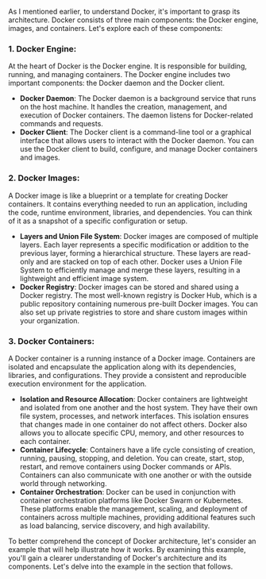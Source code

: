 [//]: # (Docker Architecture)

As I mentioned earlier, to understand Docker, it's important to grasp its architecture. Docker consists of three main components: the Docker engine, images, and containers. Let's explore each of these components:

### 1.	Docker Engine: 
At the heart of Docker is the Docker engine. It is responsible for building, running, and managing containers. The Docker engine includes two important components: the Docker daemon and the Docker client.
<ul>
<li><b>Docker Daemon</b>: The Docker daemon is a background service that runs on the host machine. It handles the creation, management, and execution of Docker containers. The daemon listens for Docker-related commands and requests.</li>

<li><b>Docker Client</b>: The Docker client is a command-line tool or a graphical interface that allows users to interact with the Docker daemon. You can use the Docker client to build, configure, and manage Docker containers and images.</li>
</ul>

### 2.	Docker Images: 
A Docker image is like a blueprint or a template for creating Docker containers. It contains everything needed to run an application, including the code, runtime environment, libraries, and dependencies. You can think of it as a snapshot of a specific configuration or setup.

<ul>
<li><b>Layers and Union File System</b>: Docker images are composed of multiple layers. Each layer represents a specific modification or addition to the previous layer, forming a hierarchical structure. These layers are read-only and are stacked on top of each other. Docker uses a Union File System to efficiently manage and merge these layers, resulting in a lightweight and efficient image system.</li>

<li><b>Docker Registry</b>: Docker images can be stored and shared using a Docker registry. The most well-known registry is Docker Hub, which is a public repository containing numerous pre-built Docker images. You can also set up private registries to store and share custom images within your organization.</li>
</ul>

### 3.	Docker Containers: 
A Docker container is a running instance of a Docker image. Containers are isolated and encapsulate the application along with its dependencies, libraries, and configurations. They provide a consistent and reproducible execution environment for the application.

<ul>
<li><b>Isolation and Resource Allocation</b>: Docker containers are lightweight and isolated from one another and the host system. They have their own file system, processes, and network interfaces. This isolation ensures that changes made in one container do not affect others. Docker also allows you to allocate specific CPU, memory, and other resources to each container.</li>

<li><b>Container Lifecycle</b>: Containers have a life cycle consisting of creation, running, pausing, stopping, and deletion. You can create, start, stop, restart, and remove containers using Docker commands or APIs. Containers can also communicate with one another or with the outside world through networking.</li>

<li><b>Container Orchestration</b>: Docker can be used in conjunction with container orchestration platforms like Docker Swarm or Kubernetes. These platforms enable the management, scaling, and deployment of containers across multiple machines, providing additional features such as load balancing, service discovery, and high availability.</li>
</ul>

To better comprehend the concept of Docker architecture, let's consider an example that will help illustrate how it works. By examining this example, you'll gain a clearer understanding of Docker's architecture and its components. Let's delve into the example in the section that follows.